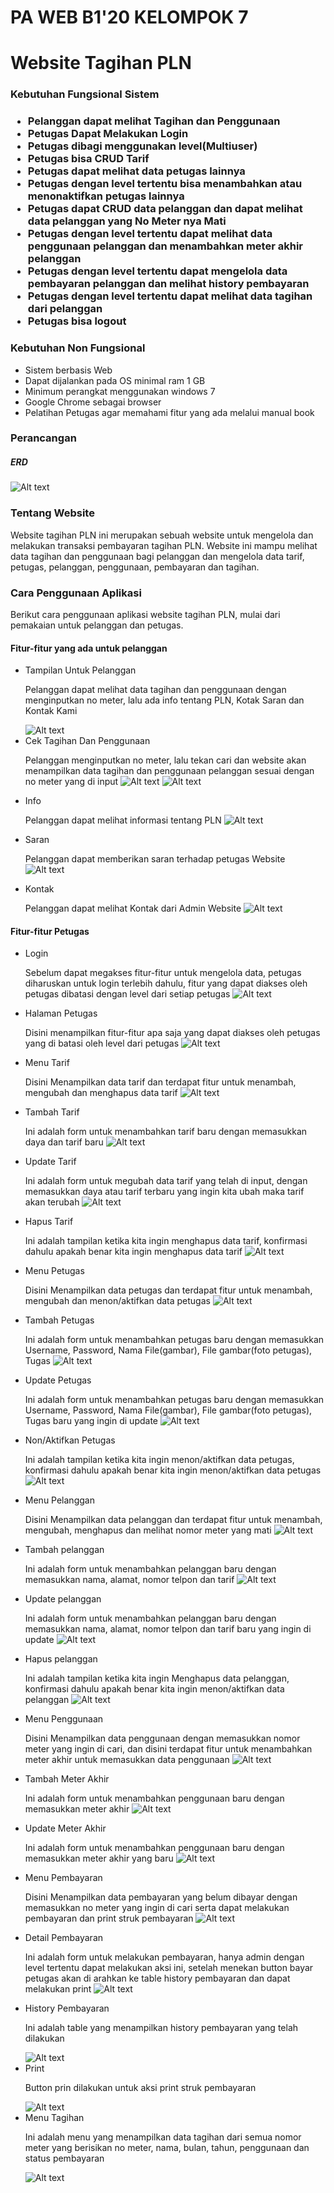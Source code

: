 <h1> PA WEB B1'20 KELOMPOK 7 </h1>

<h1>Website Tagihan PLN </h1>

<h3>Kebutuhan Fungsional Sistem<h3>

<ul>
<li>Pelanggan dapat melihat Tagihan dan Penggunaan</li>
<li>Petugas Dapat Melakukan Login</li>
<li>Petugas dibagi menggunakan level(Multiuser)</li>
<li>Petugas bisa CRUD Tarif</li>
<li>Petugas dapat melihat data petugas lainnya</li>
<li>Petugas dengan level tertentu bisa menambahkan atau menonaktifkan petugas lainnya</li>
<li>Petugas dapat CRUD data pelanggan dan dapat melihat data pelanggan yang No Meter nya Mati</li>
<li>Petugas dengan level tertentu dapat melihat data penggunaan pelanggan dan menambahkan meter akhir pelanggan</li>
<li>Petugas dengan level tertentu dapat mengelola data pembayaran pelanggan dan melihat history pembayaran</li>
<li>Petugas dengan level tertentu dapat melihat data tagihan dari pelanggan</li>
<li>Petugas bisa logout</li></ul>

<h3>Kebutuhan Non Fungsional</h3>

<ul>
<li>Sistem berbasis Web</li>
<li>Dapat dijalankan pada OS minimal ram 1 GB</li>
<li>Minimum perangkat menggunakan windows 7</li>
<li>Google Chrome sebagai browser</li>
<li>Pelatihan Petugas agar memahami fitur yang ada melalui manual book</li>
</ul>

<h3>Perancangan</h3>
<h5>ERD</h5>
<img src="database/ERD.jpeg" alt="Alt text" title="Optional title">

<h3>Tentang Website</h3>
<p>Website tagihan PLN ini merupakan sebuah website untuk mengelola dan melakukan transaksi pembayaran tagihan PLN.
Website ini mampu melihat data tagihan dan penggunaan bagi pelanggan dan mengelola data tarif, petugas, pelanggan,
penggunaan, pembayaran dan tagihan.</p>

<h3>Cara Penggunaan Aplikasi</h3>
<p>Berikut cara penggunaan aplikasi website tagihan PLN, mulai dari pemakaian untuk pelanggan dan petugas.</p>

<h4>Fitur-fitur yang ada untuk pelanggan</h4>
<ul>
<li>Tampilan Untuk Pelanggan</li>
<p> Pelanggan dapat melihat data tagihan dan penggunaan dengan menginputkan no meter, lalu ada info tentang PLN, Kotak Saran
dan Kontak Kami</p>
<img src="SS/pelanggan/cek meter.jpeg" alt="Alt text" title="Optional title">
<li>Cek Tagihan Dan Penggunaan</li>
<p>Pelanggan menginputkan no meter, lalu tekan cari dan website akan menampilkan data tagihan dan penggunaan pelanggan sesuai dengan
no meter yang di input
<img src="SS/pelanggan/input meter.jpeg" alt="Alt text" title="Optional title">
<img src="SS/pelanggan/hasil cm.jpeg" alt="Alt text" title="Optional title">
<li>Info</li>
<p>Pelanggan dapat melihat informasi tentang PLN
<img src="SS/pelanggan/info.jpeg" alt="Alt text" title="Optional title">
<li>Saran</li>
<p>Pelanggan dapat memberikan saran terhadap petugas Website
<img src="SS/pelanggan/saran.jpeg" alt="Alt text" title="Optional title">
<li>Kontak</li>
<p>Pelanggan dapat melihat Kontak dari Admin Website
<img src="SS/pelanggan/kontak.jpeg" alt="Alt text" title="Optional title">
</ul>

<h4>Fitur-fitur Petugas</h4>
<ul>
<li>Login</li>
<p> Sebelum dapat megakses fitur-fitur untuk mengelola data, petugas diharuskan untuk login terlebih dahulu,
fitur yang dapat diakses oleh petugas dibatasi dengan level dari setiap petugas
<img src="SS/petugas/login.jpeg" alt="Alt text" title="Optional title">
<li>Halaman Petugas</li>
<p>Disini menampilkan fitur-fitur apa saja yang dapat diakses oleh petugas yang di batasi oleh level dari petugas
<img src="SS/petugas/tampilan petugas.jpeg" alt="Alt text" title="Optional title">
<li>Menu Tarif</li>
<p>Disini Menampilkan data tarif dan terdapat fitur untuk menambah, mengubah dan menghapus data tarif
<img src="SS/petugas/tarif.jpeg" alt="Alt text" title="Optional title">
<li>Tambah Tarif</li>
<p>Ini adalah form untuk menambahkan tarif baru dengan memasukkan daya dan tarif baru
<img src="SS/petugas/Ttarif.jpeg" alt="Alt text" title="Optional title">
<li>Update Tarif</li>
<p>Ini adalah form untuk megubah data tarif yang telah di input, dengan memasukkan daya atau tarif terbaru yang ingin kita ubah maka tarif akan terubah
<img src="SS/petugas/Utarif.jpeg" alt="Alt text" title="Optional title">
<li>Hapus Tarif</li>
<p>Ini adalah tampilan ketika kita ingin menghapus data tarif, konfirmasi dahulu apakah benar kita ingin menghapus data tarif
<img src="SS/petugas/Dtarif.jpeg" alt="Alt text" title="Optional title">
<li>Menu Petugas</li>
<p>Disini Menampilkan data petugas dan terdapat fitur untuk menambah, mengubah dan menon/aktifkan data petugas
<img src="SS/petugas/petugas.jpeg" alt="Alt text" title="Optional title">
<li>Tambah Petugas</li>
<p>Ini adalah form untuk menambahkan petugas baru dengan memasukkan Username, Password, Nama File(gambar), File gambar(foto petugas), Tugas
<img src="SS/petugas/Tpetugas.jpeg" alt="Alt text" title="Optional title">
<li>Update Petugas</li>
<p>Ini adalah form untuk menambahkan petugas baru dengan memasukkan Username, Password, Nama File(gambar), File gambar(foto petugas), Tugas baru yang ingin di update
<img src="SS/petugas/Upetugas.jpeg" alt="Alt text" title="Optional title">
<li>Non/Aktifkan Petugas</li>
<p>Ini adalah tampilan ketika kita ingin menon/aktifkan data petugas, konfirmasi dahulu apakah benar kita ingin menon/aktifkan data petugas
<img src="SS/petugas/Npetugas.jpeg" alt="Alt text" title="Optional title">
<li>Menu Pelanggan</li>
<p>Disini Menampilkan data pelanggan dan terdapat fitur untuk menambah, mengubah, menghapus dan melihat nomor meter yang mati
<img src="SS/petugas/pelanggan.jpeg" alt="Alt text" title="Optional title">
<li>Tambah pelanggan</li>
<p>Ini adalah form untuk menambahkan pelanggan baru dengan memasukkan nama, alamat, nomor telpon dan tarif
<img src="SS/petugas/Tpelanggan.jpeg" alt="Alt text" title="Optional title">
<li>Update pelanggan</li>
<p>Ini adalah form untuk menambahkan pelanggan baru dengan memasukkan nama, alamat, nomor telpon dan tarif baru yang ingin di update
<img src="SS/petugas/Upelanggan.jpeg" alt="Alt text" title="Optional title">
<li>Hapus pelanggan</li>
<p>Ini adalah tampilan ketika kita ingin Menghapus data pelanggan, konfirmasi dahulu apakah benar kita ingin menon/aktifkan data pelanggan
<img src="SS/petugas/Dpelanggan.jpeg" alt="Alt text" title="Optional title">
<li>Menu Penggunaan</li>
<p>Disini Menampilkan data penggunaan dengan memasukkan nomor meter yang ingin di cari, dan disini terdapat fitur untuk menambahkan meter akhir untuk memasukkan data penggunaan
<img src="SS/petugas/penggunaan.jpeg" alt="Alt text" title="Optional title">
<li>Tambah Meter Akhir</li>
<p>Ini adalah form untuk menambahkan penggunaan baru dengan memasukkan meter akhir
<img src="SS/petugas/Tpenggunaan.jpeg" alt="Alt text" title="Optional title">
<li>Update Meter Akhir</li>
<p>Ini adalah form untuk menambahkan penggunaan baru dengan memasukkan meter akhir yang baru
<img src="SS/petugas/Upenggunaan.jpeg" alt="Alt text" title="Optional title">
<li>Menu Pembayaran</li>
<p>Disini Menampilkan data pembayaran yang belum dibayar dengan memasukkan no meter yang ingin di cari serta dapat melakukan pembayaran dan print struk pembayaran
<img src="SS/petugas/pembayaran.jpeg" alt="Alt text" title="Optional title">
<li>Detail Pembayaran</li>
<p>Ini adalah form untuk melakukan pembayaran, hanya admin dengan level tertentu dapat melakukan aksi ini, setelah menekan button bayar petugas akan di arahkan ke table history pembayaran dan dapat melakukan print
<img src="SS/petugas/Dbayar.jpeg" alt="Alt text" title="Optional title">
<li>History Pembayaran</li>
<p>Ini adalah table yang menampilkan history pembayaran yang telah dilakukan</p>
<img src="SS/petugas/Hbayar.jpeg" alt="Alt text" title="Optional title">
<li>Print</li>
<p>Button prin dilakukan untuk aksi print struk pembayaran</p>
<img src="SS/petugas/print.jpeg" alt="Alt text" title="Optional title">
<li>Menu Tagihan</li>
<p>Ini adalah menu yang menampilkan data tagihan dari semua nomor meter yang berisikan no meter, nama, bulan, tahun, penggunaan dan status pembayaran</p>
<img src="SS/petugas/tagihan.jpeg" alt="Alt text" title="Optional title">
</ul>